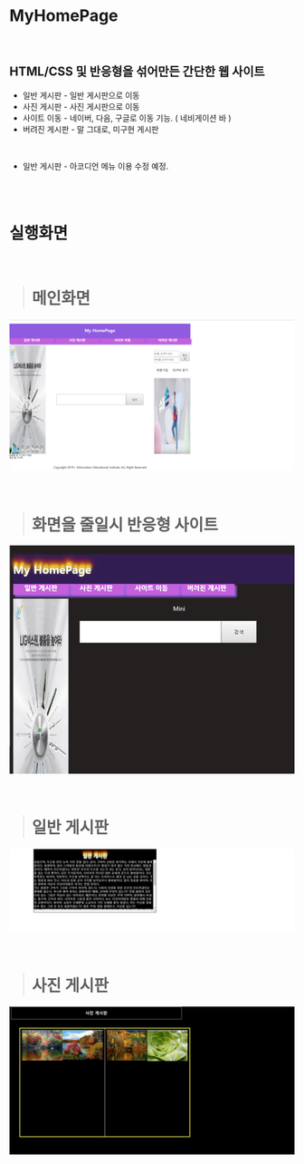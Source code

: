 MyHomePage
==============

<br/>

## HTML/CSS 및 반응형을 섞어만든 간단한 웹 사이트

* 일반 게시판 - 일반 게시판으로 이동
* 사진 게시판 - 사진 게시판으로 이동
* 사이트 이동 - 네이버, 다음, 구글로 이동 기능. ( 네비게이션 바 )
* 버려진 게시판 - 말 그대로, 미구현 게시판

<br/>

* 일반 게시판 - 아코디언 메뉴 이용 수정 예정.

<br/>
<br/>

# 실행화면



<br/>

  > # 메인화면
![main1](./exe_img/home.png)

<br/>

  > # 화면을 줄일시 반응형 사이트
![main2](./exe_img/respon.png)

<br/>

  > # 일반 게시판
![main3](./exe_img/nor.png)

<br/>

  > # 사진 게시판
![main4](./exe_img/pic.png)
